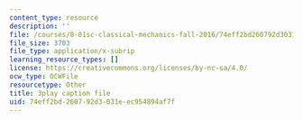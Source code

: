 ```yaml
---
content_type: resource
description: ''
file: /courses/8-01sc-classical-mechanics-fall-2016/74eff2bd260792d3031eec954894af7f_Idx3VgOpUDk.srt
file_size: 3703
file_type: application/x-subrip
learning_resource_types: []
license: https://creativecommons.org/licenses/by-nc-sa/4.0/
ocw_type: OCWFile
resourcetype: Other
title: 3play caption file
uid: 74eff2bd-2607-92d3-031e-ec954894af7f
---
```

